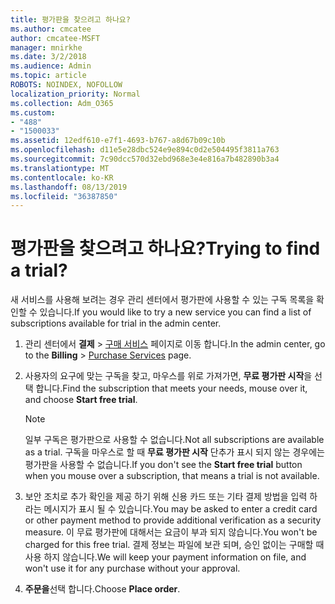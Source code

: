 ```yaml
---
title: 평가판을 찾으려고 하나요?
ms.author: cmcatee
author: cmcatee-MSFT
manager: mnirkhe
ms.date: 3/2/2018
ms.audience: Admin
ms.topic: article
ROBOTS: NOINDEX, NOFOLLOW
localization_priority: Normal
ms.collection: Adm_O365
ms.custom:
- "488"
- "1500033"
ms.assetid: 12edf610-e7f1-4693-b767-a8d67b09c10b
ms.openlocfilehash: d11e5e28dbc524e9e894c0d2e504495f3811a763
ms.sourcegitcommit: 7c90dcc570d32ebd968e3e4e816a7b482890b3a4
ms.translationtype: MT
ms.contentlocale: ko-KR
ms.lasthandoff: 08/13/2019
ms.locfileid: "36387850"
---
```

# <a name="trying-to-find-a-trial"></a><span data-ttu-id="4c568-102">평가판을 찾으려고 하나요?</span><span class="sxs-lookup"><span data-stu-id="4c568-102">Trying to find a trial?</span></span>

<span data-ttu-id="4c568-103">새 서비스를 사용해 보려는 경우 관리 센터에서 평가판에 사용할 수 있는 구독 목록을 확인할 수 있습니다.</span><span class="sxs-lookup"><span data-stu-id="4c568-103">If you would like to try a new service you can find a list of subscriptions available for trial in the admin center.</span></span>
  
1. <span data-ttu-id="4c568-104">관리 센터에서 **결제** \> [구매 서비스](https://go.microsoft.com/fwlink/p/?linkid=868433) 페이지로 이동 합니다.</span><span class="sxs-lookup"><span data-stu-id="4c568-104">In the admin center, go to the **Billing** \> [Purchase Services](https://go.microsoft.com/fwlink/p/?linkid=868433) page.</span></span>

2. <span data-ttu-id="4c568-105">사용자의 요구에 맞는 구독을 찾고, 마우스를 위로 가져가면, **무료 평가판 시작**을 선택 합니다.</span><span class="sxs-lookup"><span data-stu-id="4c568-105">Find the subscription that meets your needs, mouse over it, and choose **Start free trial**.</span></span>

    > [!NOTE]
    > <span data-ttu-id="4c568-106">일부 구독은 평가판으로 사용할 수 없습니다.</span><span class="sxs-lookup"><span data-stu-id="4c568-106">Not all subscriptions are available as a trial.</span></span> <span data-ttu-id="4c568-107">구독을 마우스로 할 때 **무료 평가판 시작** 단추가 표시 되지 않는 경우에는 평가판을 사용할 수 없습니다.</span><span class="sxs-lookup"><span data-stu-id="4c568-107">If you don't see the **Start free trial** button when you mouse over a subscription, that means a trial is not available.</span></span>
  
3. <span data-ttu-id="4c568-108">보안 조치로 추가 확인을 제공 하기 위해 신용 카드 또는 기타 결제 방법을 입력 하 라는 메시지가 표시 될 수 있습니다.</span><span class="sxs-lookup"><span data-stu-id="4c568-108">You may be asked to enter a credit card or other payment method to provide additional verification as a security measure.</span></span> <span data-ttu-id="4c568-109">이 무료 평가판에 대해서는 요금이 부과 되지 않습니다.</span><span class="sxs-lookup"><span data-stu-id="4c568-109">You won't be charged for this free trial.</span></span> <span data-ttu-id="4c568-110">결제 정보는 파일에 보관 되며, 승인 없이는 구매할 때 사용 하지 않습니다.</span><span class="sxs-lookup"><span data-stu-id="4c568-110">We will keep your payment information on file, and won't use it for any purchase without your approval.</span></span>

4. <span data-ttu-id="4c568-111">**주문을**선택 합니다.</span><span class="sxs-lookup"><span data-stu-id="4c568-111">Choose **Place order**.</span></span>